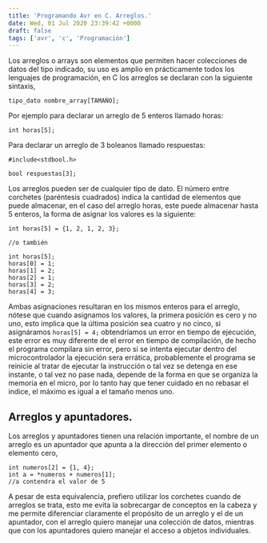 ```yaml
---
title: 'Programando Avr en C. Arreglos.'
date: Wed, 01 Jul 2020 23:39:42 +0000
draft: false
tags: ['avr', 'c', 'Programación']
---
```


Los arreglos o arrays son elementos que permiten hacer colecciones de datos del tipo indicado, 
su uso es amplio en prácticamente todos los lenguajes de programación, en C los arreglos se 
declaran con la siguiente sintaxis,

```
tipo_dato nombre_array[TAMAÑO];
```

Por ejemplo para declarar un arreglo de 5 enteros llamado horas:

```
int horas[5];
```

Para declarar un arreglo de 3 boleanos llamado respuestas:

```
#include<stdbool.h>

bool respuestas[3];
```

Los arreglos pueden ser de cualquier tipo de dato. El número entre corchetes (paréntesis cuadrados)
indica la cantidad de elementos que puede almacenar, en el caso del arreglo horas, este puede 
almacenar hasta 5 enteros, la forma de asignar los valores es la siguiente:

```
int horas[5] = {1, 2, 1, 2, 3};

//o también

int horas[5];
horas[0] = 1;
horas[1] = 2;
horas[2] = 1;
horas[3] = 2;
horas[4] = 3;
```

Ambas asignaciones resultaran en los mismos enteros para el arreglo, nótese que cuando asignamos los 
valores, la primera posición es cero y no uno, esto implica que la última posición sea cuatro y no 
cinco, si asignáramos `horas[5] = 4;` obtendríamos un error en tiempo de ejecución, este error es muy 
diferente de el error en tiempo de compilación, de hecho el programa compilara sin error, pero si 
se intenta ejecutar dentro del microcontrolador la ejecución sera errática, probablemente el programa 
se reinicie al tratar de ejecutar la instrucción o tal vez se detenga en ese instante, o tal vez no 
pase nada, depende de la forma en que se organiza la memoria en el micro, por lo tanto hay que tener 
cuidado en no rebasar el indice, el máximo es igual a el tamaño menos uno.

Arreglos y apuntadores.
-----------------------

Los arreglos y apuntadores tienen una relación importante, el nombre de un arreglo es un apuntador 
que apunta a la dirección del primer elemento o elemento cero,

```
int numeros[2] = {1, 4};
int a = *numeros + numeros[1];
//a contendra el valor de 5
```

A pesar de esta equivalencia, prefiero utilizar los corchetes cuando de arreglos se trata, esto me
evita la sobrecargar de conceptos en la cabeza y me permite diferenciar claramente el propósito de
 un arreglo y el de un apuntador, con el arreglo quiero manejar una colección de datos, mientras que 
con los apuntadores quiero manejar el acceso a objetos individuales.
